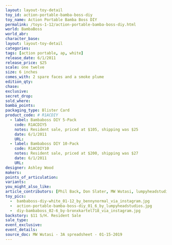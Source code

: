 ```yaml
---
layout: layout-toy-detail 
toy_id: action-portable-bamba-boss-diy
toy_name: Action Portable Bamba Boss DIY
permalink: /toys-1-12/action-portable-bamba-boss-diy.html
world: BambaBoss
world_abr:
character_base: 
layout: layout-toy-detail
categories: 
tags: [action portable, ap, white] 
release_date: 6/1/2011
release_price: $25 
scale: one twelve
size: 6 inches
comes_with: 2 spare faces and a smoke plume
edition_qty: 
chase: 
exclusive: 
secret_drop: 
sold_where: 
bamba_points: 
packaging_type: Blister Card
product_code: # R1ACDIY
  - label: Bambaboss DIY 5-Pack
    code: R1ACDIY5
    notes: Resident sale, priced at $105, shipping was $25
    date: 6/1/2011
    URL: 
  - label: Bambaboss DIY 10-Pack
    code: R1ACDIY10
    notes: Resident sale, priced at $200, shipping was $27
    date: 6/1/2011
    URL:     
designer: Ashley Wood
makers: 
points_of_articulation: 
variants: 
you_might_also_like: 
article_contributors: [Phil Back, Don Slater, MW Wutasi, lumpyheadstudios, bennynormal, 718comicsnbeats]
toy_pics: 
  -  bambaboss-diy-white_01-12_by_bennynormal_via_instagram.jpg
  -  action-portable-bamba-boss-diy_01_6_by_lumpyheadstudios.jpg
  -  diy-bambaboss_02-6_by-bronxkartel718_via_instagram.jpg
backstory: $11 S/H. Resident Sale
sale_type: 
event_exclusive: 
event_details: 
source_doc: MW Wutasi - 3A spreadsheet - 01-15-2019
---
```

 